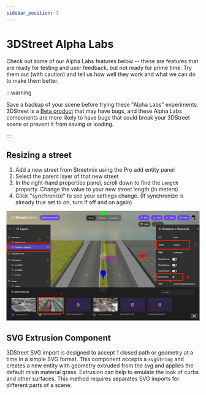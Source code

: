 ```yaml
---
sidebar_position: 3
---
```


# 3DStreet Alpha Labs

Check out some of our Alpha Labs features below -- these are features that are ready for testing and user feedback, but not ready for prime time. Try them out (with caution) and tell us how well they work and what we can do to make them better.

:::warning

Save a backup of your scene before trying these "Alpha Labs" experiments. 3DStreet is a [Beta product](https://www.3dstreet.org/docs/3dstreet-editor/saving-and-loading-scenes#beta-software) that may have bugs, and these Alpha Labs components are more likely to have bugs that could break your 3DStreet scene or prevent it from saving or loading.

:::

## Resizing a street

1) Add a new street from Streetmix using the Pro add entity panel
2) Select the parent layer of that new street
3) In the right-hand properties panel, scroll down to find the `Length` property. Change the value to your new street length (in meters) 
4) Click "synchronize" to see your settings change. (If synchronize is already true set to on, turn if off and on again) 

![Screenshot of editor changing street length.](/img/docs/alpha/edit-street-length.jpg)


## SVG Extrusion Component

3DStreet SVG import is designed to accept 1 closed path or geometry at a time in a simple SVG format. This component accepts a `svgString` and creates a new entity with geometry extruded from the svg and applies the default mixin material grass. Extrusion can help to emulate the look of curbs and other surfaces. This method requires separates SVG imports for different parts of a scene.